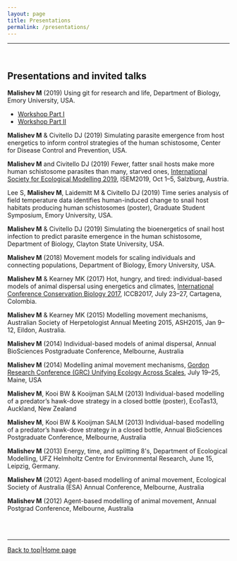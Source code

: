 ```yaml
---
layout: page
title: Presentations    
permalink: /presentations/
---  
```

<a id="top"></a>

******      

<br>

## Presentations and invited talks    

**Malishev M** (2019) Using git for research and life, Department of Biology, Emory University, USA.    
* [Workshop Part I](https://darwinanddavis.github.io/githubpres/github_presentation.html#1)  
* [Workshop Part II](https://darwinanddavis.github.io/githubpres/github_presentation_part2.html#1)    

**Malishev M** & Civitello DJ (2019) Simulating parasite emergence from host energetics to inform control strategies of the human schistosome, Center for Disease Control and Prevention, USA.    

**Malishev M** and Civitello DJ (2019) Fewer, fatter snail hosts make more human schistosome parasites than many, starved ones, [International Society for Ecological Modelling 2019](https://www.elsevier.com/events/conferences/international-society-for-ecological-modelling-global-conference/programme), ISEM2019, Oct 1–5, Salzburg, Austria.             

Lee S, **Malishev M**, Laidemitt M & Civitello DJ (2019) Time series analysis of field temperature data identifies human-induced change to snail host habitats producing human schistosomes (poster), Graduate Student Symposium, Emory University, USA.      

**Malishev M** & Civitello DJ (2019) Simulating the bioenergetics of snail host infection to predict parasite emergence in the human schistosome, Department of Biology, Clayton State University, USA.    

**Malishev M** (2018) Movement models for scaling individuals and connecting populations, Department of Biology, Emory University, USA.   

**Malishev M** & Kearney MK (2017) Hot, hungry, and tired: individual-based models of animal dispersal using energetics and climates, [International Conference Conservation Biology 2017](https://conbio.org/images/content_conferences/ICCB2017_Program_web.pdf), ICCB2017, July 23–27, Cartagena, Colombia.    	   

**Malishev M** & Kearney MK (2015) Modelling movement mechanisms, Australian Society of Herpetologist Annual Meeting 2015, ASH2015, Jan 9–12, Eildon, Australia.    

**Malishev M** (2014) Individual-based models of animal dispersal, Annual BioSciences Postgraduate Conference, Melbourne, Australia	  

**Malishev M** (2014) Modelling animal movement mechanisms, [Gordon Research Conference (GRC) Unifying Ecology Across Scales](https://www.grc.org/unifying-ecology-across-scales-grs-conference/2014/), July 19–25, Maine, USA    

**Malishev M**, Kooi BW & Kooijman SALM (2013) Individual-based modelling of a predator’s hawk-dove strategy in a closed bottle (poster), EcoTas13, Auckland, New Zealand  

**Malishev M**, Kooi BW & Kooijman SALM (2013) Individual-based modelling of a predator’s hawk-dove strategy in a closed bottle, Annual BioSciences Postgraduate Conference, Melbourne, Australia 	    

**Malishev M** (2013) Energy, time, and splitting 8's, Department of Ecological Modelling, UFZ Helmholtz Centre for Environmental Research, June 15, Leipzig, Germany.      

**Malishev M** (2012) Agent-based modelling of animal movement, Ecological Society of Australia (ESA) Annual Conference, Melbourne, Australia  	  

**Malishev M** (2012) Agent-based modelling of animal movement, Annual Postgrad Conference, Melbourne, Australia    

<br>  
<br>  
  
******  

[Back to top](#top)|[Home page](./index.md)
